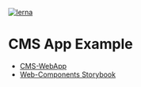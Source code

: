 [![lerna](https://img.shields.io/badge/maintained%20with-lerna-cc00ff.svg)](https://lernajs.io/)

# CMS App Example

* [CMS-WebApp](https://cms-webapp.mikebild.com)
* [Web-Components Storybook](http://cms-storybook.mikebild.com)
